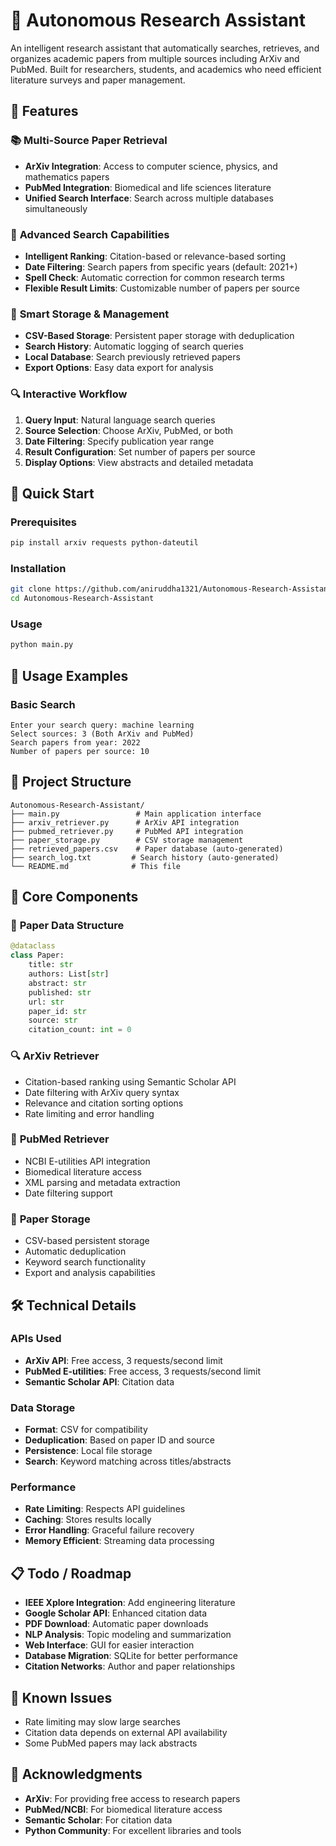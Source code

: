 # 🤖 Autonomous Research Assistant

An intelligent research assistant that automatically searches, retrieves, and organizes academic papers from multiple sources including ArXiv and PubMed. Built for researchers, students, and academics who need efficient literature surveys and paper management.

## 🌟 Features

### 📚 **Multi-Source Paper Retrieval**
- **ArXiv Integration**: Access to computer science, physics, and mathematics papers
- **PubMed Integration**: Biomedical and life sciences literature
- **Unified Search Interface**: Search across multiple databases simultaneously

### 🎯 **Advanced Search Capabilities**
- **Intelligent Ranking**: Citation-based or relevance-based sorting
- **Date Filtering**: Search papers from specific years (default: 2021+)
- **Spell Check**: Automatic correction for common research terms
- **Flexible Result Limits**: Customizable number of papers per source

### 💾 **Smart Storage & Management**
- **CSV-Based Storage**: Persistent paper storage with deduplication
- **Search History**: Automatic logging of search queries
- **Local Database**: Search previously retrieved papers
- **Export Options**: Easy data export for analysis

### 🔍 **Interactive Workflow**
1. **Query Input**: Natural language search queries
2. **Source Selection**: Choose ArXiv, PubMed, or both
3. **Date Filtering**: Specify publication year range
4. **Result Configuration**: Set number of papers per source
5. **Display Options**: View abstracts and detailed metadata

## 🚀 Quick Start

### Prerequisites
```bash
pip install arxiv requests python-dateutil
```

### Installation
```bash
git clone https://github.com/aniruddha1321/Autonomous-Research-Assistant.git
cd Autonomous-Research-Assistant
```

### Usage
```bash
python main.py
```

## 📖 Usage Examples

### Basic Search
```
Enter your search query: machine learning
Select sources: 3 (Both ArXiv and PubMed)
Search papers from year: 2022
Number of papers per source: 10
```

## 📁 Project Structure

```
Autonomous-Research-Assistant/
├── main.py                 # Main application interface
├── arxiv_retriever.py      # ArXiv API integration
├── pubmed_retriever.py     # PubMed API integration  
├── paper_storage.py        # CSV storage management
├── retrieved_papers.csv    # Paper database (auto-generated)
├── search_log.txt         # Search history (auto-generated)
└── README.md              # This file
```

## 🔧 Core Components

### 📄 **Paper Data Structure**
```python
@dataclass
class Paper:
    title: str
    authors: List[str] 
    abstract: str
    published: str
    url: str
    paper_id: str
    source: str
    citation_count: int = 0
```

### 🔍 **ArXiv Retriever**
- Citation-based ranking using Semantic Scholar API
- Date filtering with ArXiv query syntax
- Relevance and citation sorting options
- Rate limiting and error handling

### 🏥 **PubMed Retriever**
- NCBI E-utilities API integration
- Biomedical literature access
- XML parsing and metadata extraction
- Date filtering support

### 💾 **Paper Storage**
- CSV-based persistent storage
- Automatic deduplication
- Keyword search functionality
- Export and analysis capabilities

## 🛠️ Technical Details

### **APIs Used**
- **ArXiv API**: Free access, 3 requests/second limit
- **PubMed E-utilities**: Free access, 3 requests/second limit  
- **Semantic Scholar API**: Citation data

### **Data Storage**
- **Format**: CSV for compatibility
- **Deduplication**: Based on paper ID and source
- **Persistence**: Local file storage
- **Search**: Keyword matching across titles/abstracts

### **Performance**
- **Rate Limiting**: Respects API guidelines
- **Caching**: Stores results locally
- **Error Handling**: Graceful failure recovery
- **Memory Efficient**: Streaming data processing

## 📋 Todo / Roadmap

- **IEEE Xplore Integration**: Add engineering literature
- **Google Scholar API**: Enhanced citation data
- **PDF Download**: Automatic paper downloads
- **NLP Analysis**: Topic modeling and summarization
- **Web Interface**: GUI for easier interaction
- **Database Migration**: SQLite for better performance
- **Citation Networks**: Author and paper relationships

## 🐛 Known Issues

- Rate limiting may slow large searches
- Citation data depends on external API availability
- Some PubMed papers may lack abstracts

## 🙏 Acknowledgments

- **ArXiv**: For providing free access to research papers
- **PubMed/NCBI**: For biomedical literature access
- **Semantic Scholar**: For citation data
- **Python Community**: For excellent libraries and tools